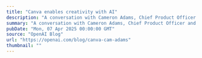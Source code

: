 ```yaml
---
title: "Canva enables creativity with AI"
description: "A conversation with Cameron Adams, Chief Product Officer and Co-founder of Canva."
summary: "A conversation with Cameron Adams, Chief Product Officer and Co-founder of Canva."
pubDate: "Mon, 07 Apr 2025 00:00:00 GMT"
source: "OpenAI Blog"
url: "https://openai.com/blog/canva-cam-adams"
thumbnail: ""
---
```


